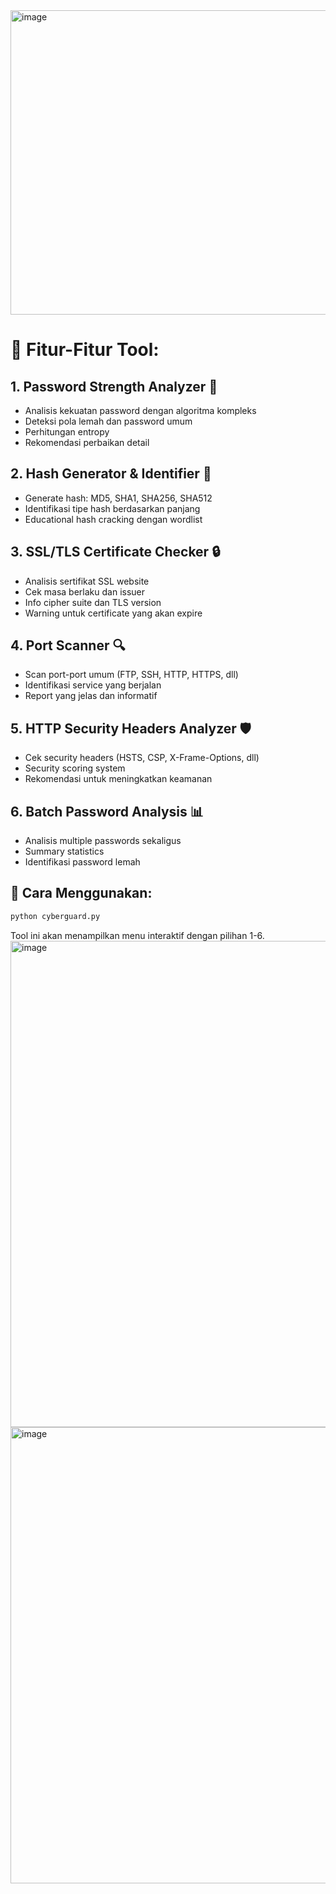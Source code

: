 <img width="622" height="487" alt="image" src="https://github.com/user-attachments/assets/d8f683f1-eb4e-4d45-91c0-72706a000290" />

# 🎯 Fitur-Fitur Tool:

## 1. Password Strength Analyzer 💪

- Analisis kekuatan password dengan algoritma kompleks
- Deteksi pola lemah dan password umum
- Perhitungan entropy
- Rekomendasi perbaikan detail

## 2. Hash Generator & Identifier 🔐

- Generate hash: MD5, SHA1, SHA256, SHA512
- Identifikasi tipe hash berdasarkan panjang
- Educational hash cracking dengan wordlist

## 3. SSL/TLS Certificate Checker 🔒

- Analisis sertifikat SSL website
- Cek masa berlaku dan issuer
- Info cipher suite dan TLS version
- Warning untuk certificate yang akan expire

## 4. Port Scanner 🔍

- Scan port-port umum (FTP, SSH, HTTP, HTTPS, dll)
- Identifikasi service yang berjalan
- Report yang jelas dan informatif

## 5. HTTP Security Headers Analyzer 🛡️

- Cek security headers (HSTS, CSP, X-Frame-Options, dll)
- Security scoring system
- Rekomendasi untuk meningkatkan keamanan

## 6. Batch Password Analysis 📊

- Analisis multiple passwords sekaligus
- Summary statistics
- Identifikasi password lemah

## 🚀 Cara Menggunakan:
```bash
python cyberguard.py

```
Tool ini akan menampilkan menu interaktif dengan pilihan 1-6.
<img width="812" height="778" alt="image" src="https://github.com/user-attachments/assets/603abd98-d03d-46d9-9fab-fcfbbf83be49" />
<img width="1256" height="730" alt="image" src="https://github.com/user-attachments/assets/2ae33ca9-cb4d-4ecb-9c2b-c5d4b7ba35f2" />

